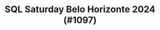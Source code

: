---
layout: event
title: "SQL Saturday Belo Horizonte 2024 (#1097)"
subtitle: ""
tags: ["Belo Horizonte", "Brazil", "physical", "2024", "South America"]
thumb: /assets/img/logos/Just_icon_Color_small.png
comments: false
data: SQLSat1097
---